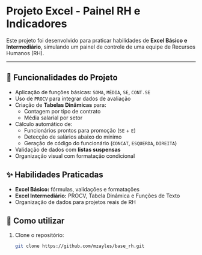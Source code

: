 # Projeto Excel - Painel RH e Indicadores
Este projeto foi desenvolvido para praticar habilidades de **Excel Básico e Intermediário**, simulando um painel de controle de uma equipe de Recursos Humanos (RH).

---

## 🧩 Funcionalidades do Projeto

- Aplicação de funções básicas: `SOMA`, `MÉDIA`, `SE`, `CONT.SE`
- Uso de `PROCV` para integrar dados de avaliação
- Criação de **Tabelas Dinâmicas** para:
  - Contagem por tipo de contrato
  - Média salarial por setor
- Cálculo automático de:
  - Funcionários prontos para promoção (`SE` + `E`)
  - Detecção de salários abaixo do mínimo
  - Geração de código do funcionário (`CONCAT`, `ESQUERDA`, `DIREITA`)
- Validação de dados com **listas suspensas**
- Organização visual com formatação condicional

## ✨ Habilidades Praticadas
- **Excel Básico:** fórmulas, validações e formatações
- **Excel Intermediário:** PROCV, Tabela Dinâmica e Funções de Texto
- Organização de dados para projetos reais de RH

## 🚀 Como utilizar
1. Clone o repositório:
   
   ```bash
   git clone https://github.com/mzayles/base_rh.git
   ```
